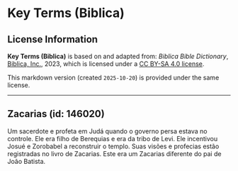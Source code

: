 # Key Terms (Biblica)

## License Information

**Key Terms (Biblica)** is based on and adapted from: _Biblica Bible Dictionary_, [Biblica, Inc.](https://www.biblica.com/), 2023, which is licensed under a [CC BY-SA 4.0 license](https://creativecommons.org/licenses/by-sa/4.0/legalcode.en).

This markdown version (created `2025-10-20`) is provided under the same license.



--------------------------------

## Zacarias (id: 146020)

Um sacerdote e profeta em Judá quando o governo persa estava no controle. Ele era filho de Berequias e era da tribo de Levi. Ele incentivou Josué e Zorobabel a reconstruir o templo. Suas visões e profecias estão registradas no livro de Zacarias. Este era um Zacarias diferente do pai de João Batista.


